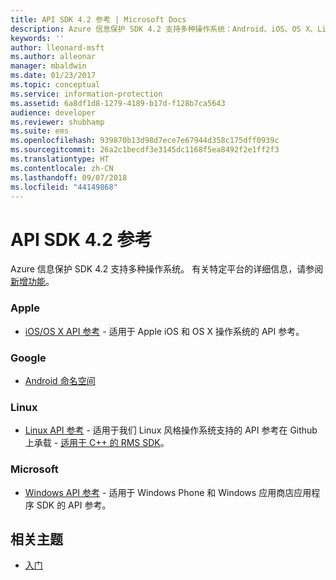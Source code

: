 ```yaml
---
title: API SDK 4.2 参考 | Microsoft Docs
description: Azure 信息保护 SDK 4.2 支持多种操作系统：Android、iOS、OS X、Linux、Windows Phone 和 Windows 应用商店。
keywords: ''
author: lleonard-msft
ms.author: alleonar
manager: mbaldwin
ms.date: 01/23/2017
ms.topic: conceptual
ms.service: information-protection
ms.assetid: 6a8df1d8-1279-4189-b17d-f128b7ca5643
audience: developer
ms.reviewer: shubhamp
ms.suite: ems
ms.openlocfilehash: 939870b13d98d7ece7e67944d358c175dff0939c
ms.sourcegitcommit: 26a2c1becdf3e3145dc1168f5ea8492f2e1ff2f3
ms.translationtype: HT
ms.contentlocale: zh-CN
ms.lasthandoff: 09/07/2018
ms.locfileid: "44149868"
---
```

# <a name="api-sdk-42-reference"></a>API SDK 4.2 参考

Azure 信息保护 SDK 4.2 支持多种操作系统。 有关特定平台的详细信息，请参阅[新增功能](release-notes.md)。

### <a name="apple"></a>Apple
- [iOS/OS X API 参考](https://msdn.microsoft.com/library/dn758306.aspx) - 适用于 Apple iOS 和 OS X 操作系统的 API 参考。

### <a name="google"></a>Google
- [Android 命名空间](https://msdn.microsoft.com/library/dn758245.aspx)

### <a name="linux"></a>Linux
- [Linux API 参考](linux-c-api-reference.md) - 适用于我们 Linux 风格操作系统支持的 API 参考在 Github 上承载 - [适用于 C++ 的 RMS SDK](http://azuread.github.io/rms-sdk-for-cpp/annotated.html)。

### <a name="microsoft"></a>Microsoft
- [Windows API 参考](https://msdn.microsoft.com/library/dn891914.aspx) - 适用于 Windows Phone 和 Windows 应用商店应用程序 SDK 的 API 参考。

## <a name="related-topics"></a>相关主题

* [入门](get-started.md)
